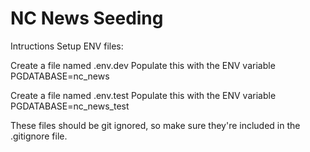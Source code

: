 # NC News Seeding

Intructions
Setup ENV files:

Create a file named .env.dev
Populate this with the ENV variable PGDATABASE=nc_news

Create a file named .env.test
Populate this with the ENV variable PGDATABASE=nc_news_test

These files should be git ignored, so make sure they're included in the .gitignore file.